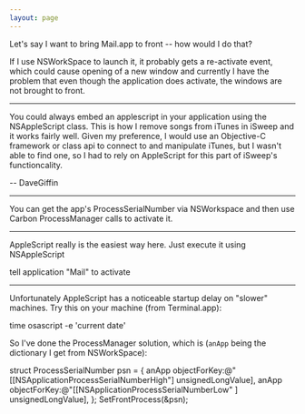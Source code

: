 ```yaml
---
layout: page
---
```


Let's say I want to bring Mail.app to front -- how would I do that?

If I use NSWorkSpace to launch it, it probably gets a re-activate event, which could cause opening of a new window and currently I have the problem that even though the application does activate, the windows are not brought to front.

----

You could always embed an applescript in your application using the NSAppleScript class. This is how I remove songs from iTunes in iSweep and it works fairly well. Given my preference, I would use an Objective-C framework or class api to connect to and manipulate iTunes, but I wasn't able to find one, so I had to rely on AppleScript for this part of iSweep's functioncality.

-- DaveGiffin

----

You can get the app's ProcessSerialNumber via NSWorkspace and then use Carbon ProcessManager calls to activate it.

----

AppleScript really is the easiest way here. Just execute it using NSAppleScript

    
tell application "Mail" to activate


----

Unfortunately AppleScript has a noticeable startup delay on "slower" machines. Try this on your machine (from Terminal.app):
    
time osascript -e 'current date'


So I've done the ProcessManager solution, which is (``anApp`` being the dictionary I get from NSWorkSpace):
    
struct ProcessSerialNumber psn = {
   anApp objectForKey:@"[[NSApplicationProcessSerialNumberHigh"] unsignedLongValue],
   anApp objectForKey:@"[[NSApplicationProcessSerialNumberLow" ] unsignedLongValue],
};
SetFrontProcess(&psn);

